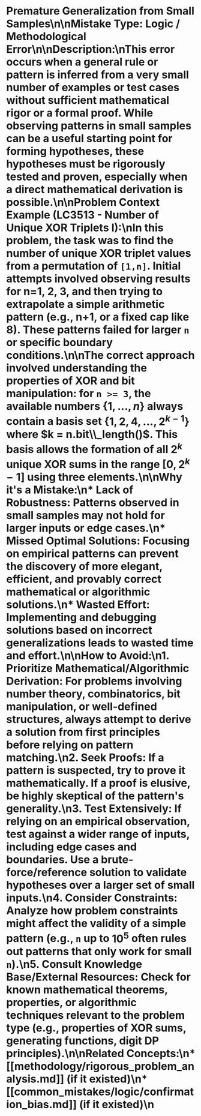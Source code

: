 # Premature Generalization from Small Samples\n\n**Mistake Type:** Logic / Methodological Error\n\n**Description:**\nThis error occurs when a general rule or pattern is inferred from a very small number of examples or test cases without sufficient mathematical rigor or a formal proof. While observing patterns in small samples can be a useful starting point for forming hypotheses, these hypotheses must be rigorously tested and proven, especially when a direct mathematical derivation is possible.\n\n**Problem Context Example (LC3513 - Number of Unique XOR Triplets I):\n**In this problem, the task was to find the number of unique XOR triplet values from a permutation of `[1,n]`. Initial attempts involved observing results for n=1, 2, 3, and then trying to extrapolate a simple arithmetic pattern (e.g., n+1, or a fixed cap like 8). These patterns failed for larger `n` or specific boundary conditions.\n\nThe correct approach involved understanding the properties of XOR and bit manipulation: for `n >= 3`, the available numbers $\{1, ..., n\}$ always contain a basis set $\{1, 2, 4, ..., 2^{k-1}\}$ where $k = n.bit\\_length()$. This basis allows the formation of all $2^k$ unique XOR sums in the range $[0, 2^k-1]$ using three elements.\n\n**Why it's a Mistake:**\n*   **Lack of Robustness:** Patterns observed in small samples may not hold for larger inputs or edge cases.\n*   **Missed Optimal Solutions:** Focusing on empirical patterns can prevent the discovery of more elegant, efficient, and provably correct mathematical or algorithmic solutions.\n*   **Wasted Effort:** Implementing and debugging solutions based on incorrect generalizations leads to wasted time and effort.\n\n**How to Avoid:**\n1.  **Prioritize Mathematical/Algorithmic Derivation:** For problems involving number theory, combinatorics, bit manipulation, or well-defined structures, always attempt to derive a solution from first principles before relying on pattern matching.\n2.  **Seek Proofs:** If a pattern is suspected, try to prove it mathematically. If a proof is elusive, be highly skeptical of the pattern\'s generality.\n3.  **Test Extensively:** If relying on an empirical observation, test against a wider range of inputs, including edge cases and boundaries. Use a brute-force/reference solution to validate hypotheses over a larger set of small inputs.\n4.  **Consider Constraints:** Analyze how problem constraints might affect the validity of a simple pattern (e.g., `n` up to $10^5$ often rules out patterns that only work for small `n`).\n5.  **Consult Knowledge Base/External Resources:** Check for known mathematical theorems, properties, or algorithmic techniques relevant to the problem type (e.g., properties of XOR sums, generating functions, digit DP principles).\n\n**Related Concepts:**\n*   [[methodology/rigorous_problem_analysis.md]] (if it existed)\n*   [[common_mistakes/logic/confirmation_bias.md]] (if it existed)\n 